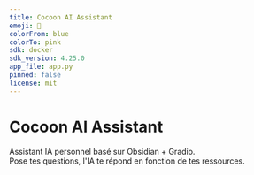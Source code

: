 ```yaml
---
title: Cocoon AI Assistant
emoji: 🧠
colorFrom: blue
colorTo: pink
sdk: docker
sdk_version: 4.25.0
app_file: app.py
pinned: false
license: mit
---
```


# Cocoon AI Assistant

Assistant IA personnel basé sur Obsidian + Gradio.  
Pose tes questions, l'IA te répond en fonction de tes ressources.